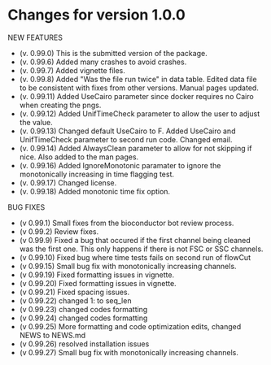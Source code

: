 # Changes for version 1.0.0

NEW FEATURES

- (v. 0.99.0) This is the submitted version of the package.
- (v. 0.99.6) Added many crashes to avoid crashes.
- (v. 0.99.7) Added vignette files.
- (v. 0.99.8) Added "Was the file run twice" in data table. Edited data file to be consistent with fixes from other versions. Manual pages updated.
- (v. 0.99.11) Added UseCairo parameter since docker requires no Cairo when creating the pngs.
- (v. 0.99.12) Added UnifTimeCheck parameter to allow the user to adjust the value.
- (v. 0.99.13) Changed default UseCairo to F. Added UseCairo and UnifTimeCheck parameter to second run code. Changed email.
- (v. 0.99.14) Added AlwaysClean parameter to allow for not skipping if nice. Also added to the man pages.
- (v. 0.99.16) Added IgnoreMonotonic paramater to ignore the monotonically increasing in time flagging test.
- (v. 0.99.17) Changed license.
- (v. 0.99.18) Added monotonic time fix option.


BUG FIXES

- (v 0.99.1) Small fixes from the bioconductor bot review process.
- (v 0.99.2) Review fixes.
- (v 0.99.9) Fixed a bug that occured if the first channel being cleaned was the first one. This only happens if there is not FSC or SSC channels.
- (v 0.99.10) Fixed bug where time tests fails on second run of flowCut
- (v 0.99.15) Small bug fix with monotonically increasing channels.
- (v 0.99.19) Fixed formatting issues in vignette.
- (v 0.99.20) Fixed formatting issues in vignette.
- (v 0.99.21) Fixed spacing issues.
- (v 0.99.22) changed 1: to seq_len
- (v 0.99.23) changed codes formatting
- (v 0.99.24) changed codes formatting
- (v 0.99.25) More formatting and code optimization edits, changed NEWS to NEWS.md
- (v 0.99.26) resolved installation issues
- (v 0.99.27) Small bug fix with monotonically increasing channels.

